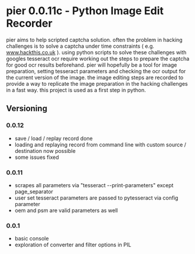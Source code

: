 # pier 0.0.11c - Python Image Edit Recorder

pier aims to help scripted captcha solution. often the problem in hacking challenges is to solve a captcha under time constraints ( e.g. www.hackthis.co.uk ).
using python scripts to solve these challenges with googles tesseract ocr require working out the steps to prepare the captcha for good ocr results beforehand.
pier will hopefully be a tool for image preparation, setting tesseract parameters and checking the ocr output for the current version of the image.
the image editing steps are recorded to provide a way to replicate the image preparation in the hacking challenges in a fast way. this project is used as a first step in python.


## Versioning

### 0.0.12

* save / load / replay record done
* loading and replaying record from command line  with custom source / destination now possible
* some issues fixed

### 0.0.11

* scrapes all parameters via "tesseract --print-parameters" except page_separator
* user set tesseract parameters are passed to pytesseract via config parameter
* oem and psm are valid parameters as well

### 0.0.1 

* basic console
* exploration of converter and filter options in PIL
